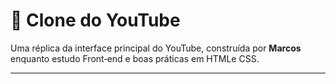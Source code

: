 # 🎥 Clone do YouTube

Uma réplica da interface principal do YouTube, construída por **Marcos** enquanto estudo Front‑end e boas práticas em HTMLe CSS.

---


